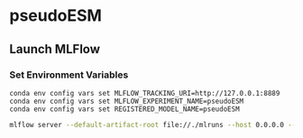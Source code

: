 # pseudoESM


## Launch MLFlow

### Set Environment Variables
```
conda env config vars set MLFLOW_TRACKING_URI=http://127.0.0.1:8889
conda env config vars set MLFLOW_EXPERIMENT_NAME=pseudoESM
conda env config vars set REGISTERED_MODEL_NAME=pseudoESM
```

```bash
mlflow server --default-artifact-root file://./mlruns --host 0.0.0.0 --port 8889
```